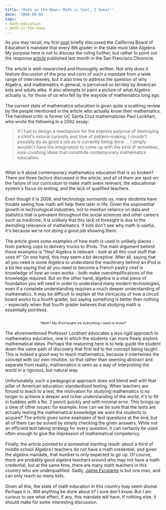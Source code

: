 ```yaml
---
title: 'Math in the News: Math is Cool, I Swear!'
date: '2008-09-08'
tags:
- math-education
- math-in-the-news
---
```


As you may recall, my first <a href="http://mathgoespop.blogspot.com/2008/07/all-for-algebra-and-algebra-for-all.html">post</a> briefly discussed the California Board of Education's mandate that every 8th grader in the state must take Algebra.  My purpose here is not to discuss the ruling further, but rather to point out the response <a href="http://www.sfgate.com/cgi-bin/article.cgi?f=/c/a/2008/08/25/MNJU126FNT.DTL">article</a> published last month in the San Francisco Chronicle.<br /><br />The article is well-researched and thoroughly written.  Not only does it feature discussion of the pros and cons of such a mandate from a wide range of interviewees, but it also tries to address the question of why Algebra, and mathematics in general, is perceived so terribly by American kids and adults alike.  It also attempts to paint a picture of what Algebra actually is, for those of us who fell by the wayside of mathematics long ago.<br /><br />The current state of mathematics education is given quite a scathing review by the people mentioned in the article who actually know their mathematics.  The harshest critic is former UC Santa Cruz mathematician Paul Lockhart, who wrote the following in a 2002 essay:<br /><blockquote>If I had to design a mechanism for the express purpose of destroying a child's natural curiosity and love of pattern-making, I couldn't possibly do as good a job as is currently being done ... I simply wouldn't have the imagination to come up with the kind of senseless, soul-crushing ideas that constitute contemporary mathematics education.</blockquote><br />What is it about contemporary mathematics education that is so broken?  There are three factors discussed in the article, and all of them are spot on: the failure of our curriculum to make math seem relevant, the educational system's focus on testing, and the lack of qualified teachers.<br /><br />Even though it is 2008, and technology surrounds us, many students have trouble seeing how math will help them later in life.  Given the exponential growth in technological industries, not to mention reliance on data and statistics that is prevalent throughout the social sciences and other careers such as medicine, it is unlikely that this lack of foresight is due to the dwindling relevance of mathematics.  If kids don't see why math is useful, it's because we're not doing a good job showing them.<br /><br />The article gives some examples of how math is used in unlikely places - from parking cops to delivery trucks to iPods.  The main argument behind these examples is "Hey! Algebra is relevant - look at all this cool stuff that uses it!"  On one hand, this may seem a bit deceptive.  After all, saying that all you need is some Algebra to understand the machinery behind an iPod is a bit like saying that all you need to become a French pastry chef is knowledge of how an oven works - both make oversimplifications of the knowledge required.  But on the other hand, algebra is a vital piece of foundation you will need in order to understand many modern technologies, even if a complete understanding requires a much deeper understanding of mathematics.  It may be difficult to explain all the intricacies of how a circuit board works to a fourth grader, but saying something is better than nothing - especially when that fourth grader believes that studying math is essentially pointless.<br /><br /><div style="text-align: center;"><a onblur="try {parent.deselectBloggerImageGracefully();} catch(e) {}" href="http://3.bp.blogspot.com/_fM0L9abY3bo/SMXQdD8jdPI/AAAAAAAAAEw/-m1_Ck4qJdk/s1600-h/ipod1.jpg"><img style="margin: 0px auto 10px; display: block; text-align: center; cursor: pointer;" src="http://3.bp.blogspot.com/_fM0L9abY3bo/SMXQdD8jdPI/AAAAAAAAAEw/-m1_Ck4qJdk/s400/ipod1.jpg" alt="" id="BLOGGER_PHOTO_ID_5243826538836882674" border="0" /></a><span style="font-size:78%;">"Math? My iPod taught me everything I need to know!"<br /></span></div><br />The aforementioned Professor Lockhart advocates a less rigid approach to mathematics education, one in which the students can more freely explore mathematical ideas.  Perhaps the reasoning here is to help guide the student down the same path of discovery that first led to the concept being taught.  This is indeed a good way to teach mathematics, because it intertwines the concept with our own intuition, so that rather than seeming abstract and separate from reality, mathematics is seen as a way of interpreting the world in a rigorous, but natural way.<br /><br />Unfortunately, such a pedagogical approach does not blend well with that pillar of American education: standardized testing.  When teachers are forced to teach to a test, the motivation for studying mathematics is no longer to achieve a deeper and richer understanding of the world, it's to fill in bubbles with a No. 2 pencil quickly and with minimal error.  This brings up a slew of other issues: for example, how can we be sure that the tests are actually testing the mathematical knowledge we want the students to acquire?  The article gives some examples of test questions at the end, but all of them can be solved by simply checking the given answers.  While not an efficient test taking strategy for every question, it can certainly be used often enough to give the impression of mathematical competency.<br /><br />Finally, the article pointed to a somewhat startling result: about a third of middle school Algebra I teachers do not have a math credential, and given the algebra mandate, that number is only expected to go up.  Of course, there are probably good algebra teachers around who may not have a math credential, but at the same time, there are many math teachers in this country who are underqualified.  Sadly, <a href="http://en.wikipedia.org/wiki/Jaime_Escalante">Jaime Escalante</a> is but one man, and can only reach so many kids.<br /><br />Given all this, the state of math education in this country may seem dismal.  Perhaps it is.  Will anything be done about it?  I sure don't know.  But I am curious to see what effect, if any, this mandate will have.  If nothing else, it should make for some interesting discussion.

